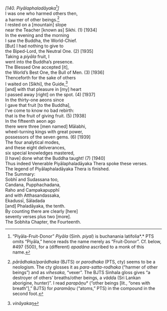 *\[140. Piyālaphaladāyaka*[^1]*\]*  
I was one who harmed others then,  
a harmer of other beings.[^2]  
I rested on a \[mountain\] slope  
near the Teacher \[known as\] Sikhi. (1) \[1934\]  
In the evening and the morning  
I saw the Buddha, the World-Chief.  
\[But\] I had nothing to give to  
the Biped-Lord, the Neutral One. (2) \[1935\]  
Taking a *piyāla* fruit, I  
went into the Buddha’s presence.  
The Blessed One accepted \[it\],  
the World’s Best One, the Bull of Men. (3) \[1936\]  
Thenceforth for the sake of others  
I waited on \[Sikhi\], the Guide,[^3]  
\[and\] with that pleasure in \[my\] heart  
I passed away \[right\] on the spot. (4) \[1937\]  
In the thirty-one aeons since  
I gave that fruit \[to the Buddha\],  
I’ve come to know no bad rebirth:  
that is the fruit of giving fruit. (5) \[1938\]  
In the fifteenth aeon ago  
there were three \[men named\] Mālabhi,  
wheel-turning kings with great power,  
possessors of the seven gems. (6) \[1939\]  
The four analytical modes,  
and these eight deliverances,  
six special knowledges mastered,  
\[I have\] done what the Buddha taught! (7) \[1940\]  
Thus indeed Venerable Piyālaphaladāyaka Thera spoke these verses.  
The legend of Piyālaphaladāyaka Thera is finished.  
The Summary:  
Sobhī and Sudassana too,  
Candana, Pupphachadana,  
Raho and Campakapupphī  
and with Atthasandassaka,  
Ekadussī, Sāladada  
\[and\] Phaladāyaka, the tenth.  
By counting there are clearly \[here\]  
seventy verses plus two \[more\].  
The Sobhita Chapter, the Fourteenth.  
[^1]: “Piyāla-Fruit-Donor” *Piyāla* (Sinh. *piyal*) is buchanania
    latifolia*.* PTS omits “Piyāla,” hence reads the name merely as
    “Fruit-Donor”. Cf. below, \#497 {500}, for a (different) *apadāna*
    ascribed to a monk of this name.  
[^2]: *pārādhaka/parādhaka* (BJTS) or *parodhaka* (PTS, cty) seems to be
    a neologism. The cty glosses it as *para-satta-rodhaka* (“harmer of
    other beings”) and as *vihesaka*, “vexer”. The BJTS Sinhala gloss
    gives “a destroyer of others’ breaths/other beings, a *vädd*a (Sri
    Lankan aborigine, hunter)”. I read *parapāṇu*° (“other beings
    \[lit., “ones with breath”\],” BJTS) for *paramāṇu* (“atoms,” PTS)
    in the compound in the second foot.  
[^3]: *vināyakaŋ*
